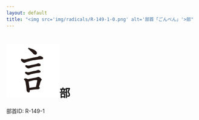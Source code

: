 ```yaml
---
layout: default
title: "<img src='img/radicals/R-149-1-0.png' alt='部首「ごんべん」'>部"  # glyphをタイトルに使用
---
```


# <img src='img/radicals/R-149-1-0.png' alt='部首「ごんべん」'>部
部首ID: R-149-1
